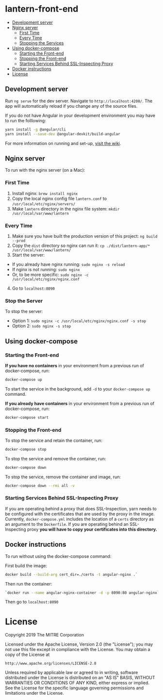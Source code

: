 # lantern-front-end

* [Development server](#development-server)
* [Nginx server](#nginx-server)
  * [First Time](#first-time)
  * [Every Time](#every-time)
  * [Stopping the Services](#stop-the-server)
* [Using docker-compose](#using-docker-compose)
  * [Starting the Front-end](#starting-the-front-end)
  * [Stopping the Front-end](#stopping-the-front-end)
  * [Starting Services Behind SSL-Inspecting Proxy](#starting-services-behind-ssl-inspecting-proxy)
* [Docker instructions](#docker-instructions)
* [License](#license)

## Development server

Run `ng serve` for the dev server. Navigate to `http://localhost:4200/`. The app will automatically reload if you change any of the source files.

If you do not have Angular in your development environment you may have to run the folllowing:
```bash
yarn install -g @angular/cli
yarn install --save-dev @angular-devkit/build-angular
```

For more information on running and set-up, [visit the wiki](https://github.com/onc-healthit/lantern-front-end/wiki).

## Nginx server

To run with the nginx server (on a Mac):

### First Time
1. Install nginx: `brew install nginx`
2. Copy the local nginx config file `lantern.conf` to `/usr/local/etc/nginx/servers/`
3. Make `lantern` directory in the nginx file system: `mkdir /usr/local/var/www/lantern`

### Every Time
1. Make sure you have built the production version of this project: `ng build --prod`
2. Copy the `dist` directory so nginx can run it: `cp ./dist/lantern-app/* /usr/local/var/www/lantern/`
3. Start the server:
  - If you already have nginx running: `sudo nginx -s reload`
  - If nginx is not running: `sudo nginx`
  - Or, to be more specific: `sudo nginx -c /usr/local/etc/nginx/nginx.conf`
4. Go to `localhost:8090`

### Stop the Server
To stop the server:
  - Option 1: `sudo nginx -c /usr/local/etc/nginx/nginx.conf -s stop`
  - Option 2: `sudo nginx -s stop`
  
## Using docker-compose

### Starting the Front-end

**If you have no containers** in your environment from a previous run of docker-compose, run: 

```bash
docker-compose up
```

To start the service in the background, add `-d` to your `docker-compose up` command.

**If you already have containers** in your environment from a previous run of docker-compose, run: 

```bash
docker-compose start
```

### Stopping the Front-end

To stop the service and retain the container, run:

```bash
docker-compose stop
```

To stop the service and remove the container, run:

```bash
docker-compose down
```

To stop the service, remove the container and image, run:

```bash
docker-compose down --rmi all -v
```

### Starting Services Behind SSL-Inspecting Proxy
If you are operating behind a proxy that does SSL-Inspection, yarn needs to be configured with the certificates that are used by the proxy in the image. Currently, `docker-compose.yml` includes the location of a `certs` directory as an argument to the `Dockerfile`. If you are operating behind an SSL-Inspecting proxy **you will have to copy your certificates into this directory.**

## Docker instructions

To run without using the docker-compose command:

First build the image:

```bash
docker build --build-arg cert_dir=./certs -t angular-nginx .`
```

Then run the container:

```bash
`docker run --name angular-nginx-container -d -p 8090:80 angular-nginx`
```

Then go to `localhost:8090`

# License

Copyright 2019 The MITRE Corporation

Licensed under the Apache License, Version 2.0 (the "License"); you may not use this file except in compliance with the License. You may obtain a copy of the License at

```
http://www.apache.org/licenses/LICENSE-2.0
```

Unless required by applicable law or agreed to in writing, software distributed under the License is distributed on an "AS IS" BASIS, WITHOUT WARRANTIES OR CONDITIONS OF ANY KIND, either express or implied. See the License for the specific language governing permissions and limitations under the License.
